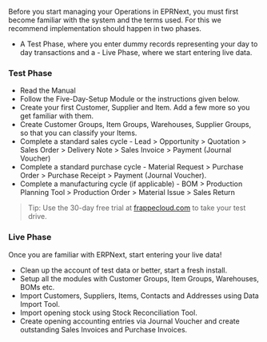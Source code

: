 Before you start managing your Operations in EPRNext, you must first become
familiar with the system and the terms used. For this we recommend
implementation should happen in two phases.

  * A Test Phase, where you enter dummy records representing your day to day transactions and a - Live Phase, where we start entering live data.

### Test Phase

  * Read the Manual
  * Follow the Five-Day-Setup Module or the instructions given below.
  * Create your first Customer, Supplier and Item. Add a few more so you get familiar with them.
  * Create Customer Groups, Item Groups, Warehouses, Supplier Groups, so that you can classify your Items.
  * Complete a standard sales cycle - Lead > Opportunity > Quotation > Sales Order > Delivery Note > Sales Invoice > Payment (Journal Voucher)
  * Complete a standard purchase cycle - Material Request > Purchase Order > Purchase Receipt > Payment (Journal Voucher).
  * Complete a manufacturing cycle (if applicable) - BOM > Production Planning Tool > Production Order > Material Issue > Sales Return

> Tip: Use the 30-day free trial at [frappecloud.com](https://frappecloud.com) to take
your test drive.

### Live Phase

Once you are familiar with ERPNext, start entering your live data!

  * Clean up the account of test data or better, start a fresh install.
  * Setup all the modules with Customer Groups, Item Groups, Warehouses, BOMs etc.
  * Import Customers, Suppliers, Items, Contacts and Addresses using Data Import Tool.
  * Import opening stock using Stock Reconciliation Tool.
  * Create opening accounting entries via Journal Voucher and create outstanding Sales Invoices and Purchase Invoices.

